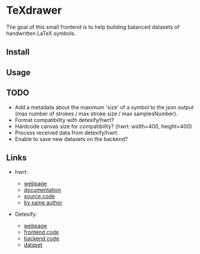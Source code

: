 # TeXdrawer

The goal of this small frontend is to help building balanced datasets of handwritten LaTeX symbols.


## Install


## Usage


## TODO

- Add a metadata about the maximum 'size' of a symbol to the json output (max number of strokes / max stroke size / max samplesNumber).
- Format compatibility with detexify/hwrt?
- Hardcode canvas size for compatibility? (hwrt: width=400, height=400)
- Process received data from detexify/hwrt.
- Enable to save new datasets on the backend?


## Links

- hwrt:
  - [webpage](http://write-math.com/)
  - [documentation](https://pythonhosted.org/hwrt)
  - [source code](https://github.com/MartinThoma/hwrt)
  - [by same author](https://github.com/MartinThoma/write-math)

- Detexify:
  - [webpage](http://detexify.kirelabs.org/classify.html)
  - [frontend code](https://github.com/kirel/detexify)
  - [backend code](https://github.com/kirel/detexify-hs-backend)
  - [dataset](https://github.com/kirel/detexify-data)
